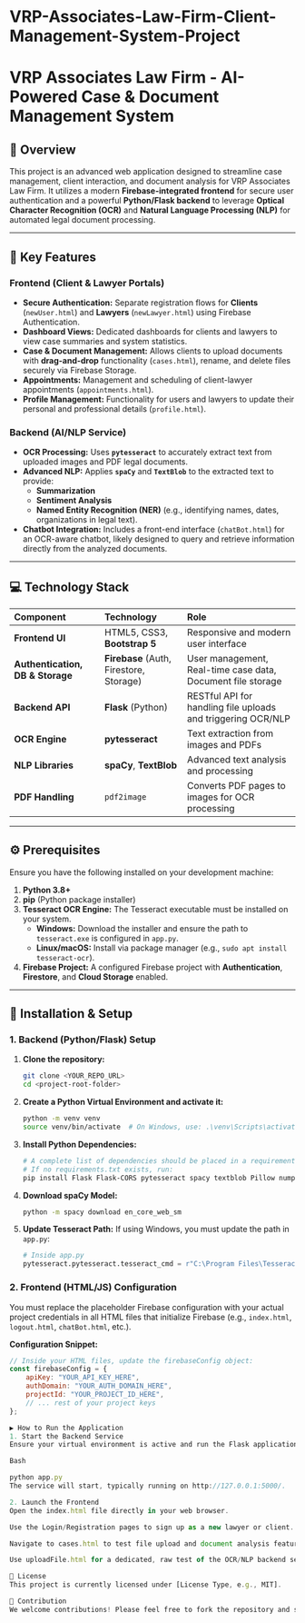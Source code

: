# VRP-Associates-Law-Firm-Client-Management-System-Project
# VRP Associates Law Firm - AI-Powered Case & Document Management System

## 🌟 Overview
This project is an advanced web application designed to streamline case management, client interaction, and document analysis for VRP Associates Law Firm. It utilizes a modern **Firebase-integrated frontend** for secure user authentication and a powerful **Python/Flask backend** to leverage **Optical Character Recognition (OCR)** and **Natural Language Processing (NLP)** for automated legal document processing.

---

## 🚀 Key Features

### Frontend (Client & Lawyer Portals)
* **Secure Authentication:** Separate registration flows for **Clients** (`newUser.html`) and **Lawyers** (`newLawyer.html`) using Firebase Authentication.
* **Dashboard Views:** Dedicated dashboards for clients and lawyers to view case summaries and system statistics.
* **Case & Document Management:** Allows clients to upload documents with **drag-and-drop** functionality (`cases.html`), rename, and delete files securely via Firebase Storage.
* **Appointments:** Management and scheduling of client-lawyer appointments (`appointments.html`).
* **Profile Management:** Functionality for users and lawyers to update their personal and professional details (`profile.html`).

### Backend (AI/NLP Service)
* **OCR Processing:** Uses **`pytesseract`** to accurately extract text from uploaded images and PDF legal documents.
* **Advanced NLP:** Applies **`spaCy`** and **`TextBlob`** to the extracted text to provide:
    * **Summarization**
    * **Sentiment Analysis**
    * **Named Entity Recognition (NER)** (e.g., identifying names, dates, organizations in legal text).
* **Chatbot Integration:** Includes a front-end interface (`chatBot.html`) for an OCR-aware chatbot, likely designed to query and retrieve information directly from the analyzed documents.

---

## 💻 Technology Stack

| Component | Technology | Role |
| :--- | :--- | :--- |
| **Frontend UI** | HTML5, CSS3, **Bootstrap 5** | Responsive and modern user interface |
| **Authentication, DB & Storage** | **Firebase** (Auth, Firestore, Storage) | User management, Real-time case data, Document file storage |
| **Backend API** | **Flask** (Python) | RESTful API for handling file uploads and triggering OCR/NLP |
| **OCR Engine** | **pytesseract** | Text extraction from images and PDFs |
| **NLP Libraries** | **spaCy**, **TextBlob** | Advanced text analysis and processing |
| **PDF Handling** | `pdf2image` | Converts PDF pages to images for OCR processing |

---

## ⚙️ Prerequisites

Ensure you have the following installed on your development machine:

1.  **Python 3.8+**
2.  **pip** (Python package installer)
3.  **Tesseract OCR Engine:** The Tesseract executable must be installed on your system.
    * **Windows:** Download the installer and ensure the path to `tesseract.exe` is configured in `app.py`.
    * **Linux/macOS:** Install via package manager (e.g., `sudo apt install tesseract-ocr`).
4.  **Firebase Project:** A configured Firebase project with **Authentication**, **Firestore**, and **Cloud Storage** enabled.

---

## 🚀 Installation & Setup

### 1. Backend (Python/Flask) Setup

1.  **Clone the repository:**
    ```bash
    git clone <YOUR_REPO_URL>
    cd <project-root-folder>
    ```

2.  **Create a Python Virtual Environment and activate it:**
    ```bash
    python -m venv venv
    source venv/bin/activate  # On Windows, use: .\venv\Scripts\activate
    ```

3.  **Install Python Dependencies:**
    ```bash
    # A complete list of dependencies should be placed in a requirements.txt file.
    # If no requirements.txt exists, run:
    pip install Flask Flask-CORS pytesseract spacy textblob Pillow numpy pdf2image
    ```

4.  **Download spaCy Model:**
    ```bash
    python -m spacy download en_core_web_sm
    ```

5.  **Update Tesseract Path:**
    If using Windows, you must update the path in `app.py`:
    ```python
    # Inside app.py
    pytesseract.pytesseract.tesseract_cmd = r"C:\Program Files\Tesseract-OCR\tesseract.exe" # <--- UPDATE THIS
    ```

### 2. Frontend (HTML/JS) Configuration

You must replace the placeholder Firebase configuration with your actual project credentials in all HTML files that initialize Firebase (e.g., `index.html`, `logout.html`, `chatBot.html`, etc.).

**Configuration Snippet:**
```javascript
// Inside your HTML files, update the firebaseConfig object:
const firebaseConfig = {
    apiKey: "YOUR_API_KEY_HERE", 
    authDomain: "YOUR_AUTH_DOMAIN_HERE", 
    projectId: "YOUR_PROJECT_ID_HERE",
    // ... rest of your project keys
};

▶️ How to Run the Application
1. Start the Backend Service
Ensure your virtual environment is active and run the Flask application:

Bash

python app.py
The service will start, typically running on http://127.0.0.1:5000/.

2. Launch the Frontend
Open the index.html file directly in your web browser.

Use the Login/Registration pages to sign up as a new lawyer or client.

Navigate to cases.html to test file upload and document analysis features.

Use uploadFile.html for a dedicated, raw test of the OCR/NLP backend service.

📜 License
This project is currently licensed under [License Type, e.g., MIT].

🤝 Contribution
We welcome contributions! Please feel free to fork the repository and submit pull requests. For major changes, please open an issue first to discuss what you would like to change.
